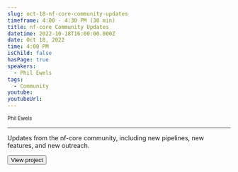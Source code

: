 ```yaml
---
slug: oct-18-nf-core-community-updates
timeframe: 4:00 - 4:30 PM (30 min)
title: nf-core Community Updates
datetime: 2022-10-18T16:00:00.000Z
date: Oct 18, 2022
time: 4:00 PM
isChild: false
hasPage: true
speakers:
  - Phil Ewels
tags:
  - Community
youtube: 
youtubeUrl: 
---
```

<div className="mb-4">
  <small className="typo-small">
    Phil Ewels
  </small>
</div>

<hr className="border-t border-gray-50 mb-4 opacity-20" />

Updates from the nf-core community, including new pipelines, new features, and new outreach.

<div>
  <Button to="https://nf-co.re/" variant="secondary" size="md" arrow>
    View project
  </Button>
</div>